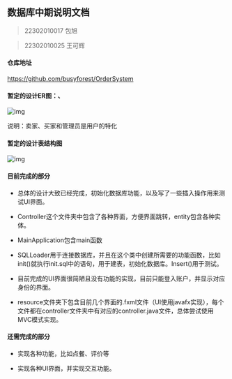 ## 数据库中期说明文档

>   22302010017 包旭

>   22302010025 王可辉

#### 仓库地址

https://github.com/busyforest/OrderSystem

#### 暂定的设计ER图：、

![img](file:///C:\Users\desktop\AppData\Local\Temp\ksohtml13680\wps1.jpg) 

说明：卖家、买家和管理员是用户的特化

 

#### 暂定的设计表结构图

 

 

![img](file:///C:\Users\desktop\AppData\Local\Temp\ksohtml13680\wps2.jpg) 

 

 

#### 目前完成的部分

-   总体的设计大致已经完成，初始化数据库功能，以及写了一些插入操作用来测试UI界面。

-   Controller这个文件夹中包含了各种界面，方便界面跳转，entity包含各种实体。

-   MainApplication包含main函数

-   SQLLoader用于连接数据库，并且在这个类中创建所需要的功能函数，比如init()就执行init.sql中的语句，用于建表，初始化数据库。Insert()用于测试。

-   目前完成的UI界面很简陋且没有功能的实现，目前只能登入账户，并显示对应身份的界面。

-   resource文件夹下包含目前几个界面的.fxml文件（UI使用javafx实现），每个文件都在controller文件夹中有对应的controller.java文件，总体尝试使用MVC模式实现。

#### 还需完成的部分

-   实现各种功能，比如点餐、评价等

-   实现各种UI界面，并实现交互功能。